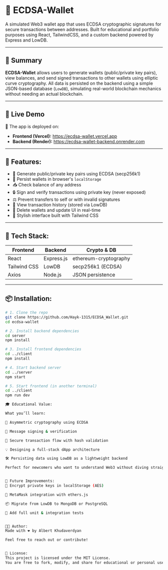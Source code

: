 # 🔐 ECDSA-Wallet

A simulated Web3 wallet app that uses ECDSA cryptographic signatures for secure transactions between addresses. Built for educational and portfolio purposes using React, TailwindCSS, and a custom backend powered by Express and LowDB.

---

## 🧠 Summary

**ECDSA-Wallet** allows users to generate wallets (public/private key pairs), view balances, and send signed transactions to other wallets using elliptic curve cryptography. All data is persisted on the backend using a simple JSON-based database (`LowDB`), simulating real-world blockchain mechanics without needing an actual blockchain.

---

## 🚀 Live Demo

🔗 The app is deployed on:
- **Frontend (Vercel):** https://ecdsa-wallet.vercel.app 
- **Backend (Render):**  https://ecdsa-wallet-backend.onrender.com

---

## 🔐 Features:

- 🔑 Generate public/private key pairs using ECDSA (secp256k1)
- 💾 Persist wallets in browser's `localStorage`
- 📥 Check balance of any address
- 🔒 Sign and verify transactions using private key (never exposed)
- ⚖️ Prevent transfers to self or with invalid signatures
- 📜 View transaction history (stored via LowDB)
- 🧹 Delete wallets and update UI in real-time
- 🎨 Stylish interface built with Tailwind CSS

---

## 🚀 Tech Stack:

| Frontend      | Backend      | Crypto & DB        |
|---------------|--------------|--------------------|
| React         | Express.js   | ethereum-cryptography |
| Tailwind CSS  | LowDB        | secp256k1 (ECDSA)  |
| Axios         | Node.js      | JSON persistence   |

---

## 📦 Installation:

```bash
# 1. Clone the repo
git clone https://github.com/Hayk-1315/ECDSA_Wallet.git
cd ecdsa-wallet

# 2. Install backend dependencies
cd server
npm install

# 3. Install frontend dependencies
cd ../client
npm install

# 4. Start backend server
cd ../server
npm start

# 5. Start frontend (in another terminal)
cd ../client
npm run dev

🎓 Educational Value:

What you’ll learn:

🔐 Asymmetric cryptography using ECDSA

📩 Message signing & verification

🧭 Secure transaction flow with hash validation

💡 Designing a full-stack dApp architecture

🛠 Persisting data using LowDB as a lightweight backend

Perfect for newcomers who want to understand Web3 without diving straight into Solidity or deploying smart contracts.


🔮 Future Improvements:
🔐 Encrypt private keys in localStorage (AES)

🦊 MetaMask integration with ethers.js

📦 Migrate from LowDB to MongoDB or PostgreSQL

🧪 Add full unit & integration tests


🧑‍💻 Author:
Made with ❤️ by Albert Khudaverdyan

Feel free to reach out or contribute!


📄 License:
This project is licensed under the MIT License.
You are free to fork, modify, and share for educational or personal use.






